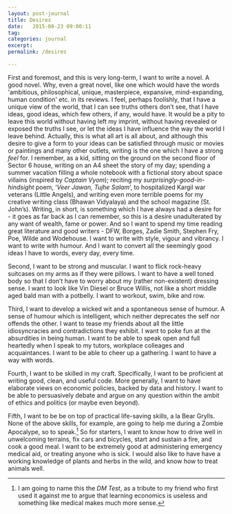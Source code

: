 ```yaml
---
layout: post-journal
title: Desires
date:   2015-08-23 09:00:11
tag: 
categories: journal
excerpt: 
permalink: /desires

---
```


First and foremost, and this is very long-term, I want to write a novel. A good novel. Why, even a great novel, like one which would have the words 'ambitious, philosophical, unique, masterpiece, expansive, mind-expanding, human condition' etc. in its reviews. I feel, perhaps foolishly, that I have a unique view of the world, that I can see truths others don’t see, that I have ideas, good ideas, which few others, if any, would have. It would be a pity to leave this world without having left my imprint, without having revealed or exposed the truths I see, or let the ideas I have influence the way the world I leave behind. Actually, this is what all art is all about, and although this desire to give a form to your ideas can be satisfied through music or movies or paintings and many other outlets, writing is the one which I have a strong *feel* for. I remember, as a kid, sitting on the ground on the second floor of Sector 6 house, writing on an A4 sheet the story of my day; spending a summer vacation filling a whole notebook with a fictional story about space villains (inspired by *Captain Vyom*); reciting my *surprisingly-good-in-hindsight* poem, ‘*Veer Jawan, Tujhe Salam*’, to hospitalized Kargil war veterans (Little Angels), and writing even more terrible poems for my creative writing class (Bhawan Vidyalaya) and the school magazine (St. John’s). Writing, in short, is something which I have always had a desire for - it goes as far back as I can remember, so this is a desire unadulterated by any want of wealth, fame or power. And so I want to spend my time reading great literature and good writers - DFW, Borges, Zadie Smith, Stephen Fry, Poe, Wilde and Wodehouse. I want to write with style, vigour and vibrancy. I want to write with humour. And I want to convert all the seemingly good ideas I have to words, every day, every time.

Second, I want to be strong and muscular. I want to flick rock-heavy suitcases on my arms as if they were pillows. I want to have  a well toned body so that I don’t have to worry about my (rather non-existent) dressing sense. I want to look like Vin Diesel or Bruce Willis, not like a short middle aged bald man with a potbelly. I want to workout, swim, bike and row.

Third, I want to develop a wicked wit and a spontaneous sense of humour. A sense of humour which is intelligent, which neither deprecates the self nor offends the other. I want to tease my friends about all the little idiosyncracies and contradictions they exhibit. I want to poke fun at the absurdities in being human. I want to be able to speak open and full heartedly when I speak to my tutors, workplace colleages and acquaintances. I want to be able to cheer up a gathering. I want to have a way with words. 

Fourth, I want to be skilled in my craft. Specifically, I want to be proficient at writing good, clean, and useful code. More generally, I want to have elaborate views on economic policies, backed by data and history. I want to be able to persuasively debate and argue on any question within the ambit of ethics and politics (or maybe even beyond).


Fifth, I want to be be on top of practical life-saving skills, a la Bear Grylls. None of the above skills, for example, are going to help me during a Zombie Apocalype, so to speak.[^DM] So for starters, I want to know how to drive well in unwelcoming terrains, fix cars and bicycles, start and sustain a fire, and cook a good meal. I want to be extremely good at administering emergency medical aid, or treating anyone who is sick. I would also like to have have a working knowledge of plants and herbs in the wild, and know how to treat animals well.

[^DM]: I am going to name this the *DM Test*, as a tribute to my friend who first used it against me to argue that learning economics is useless and something like medical makes much more sense.  





